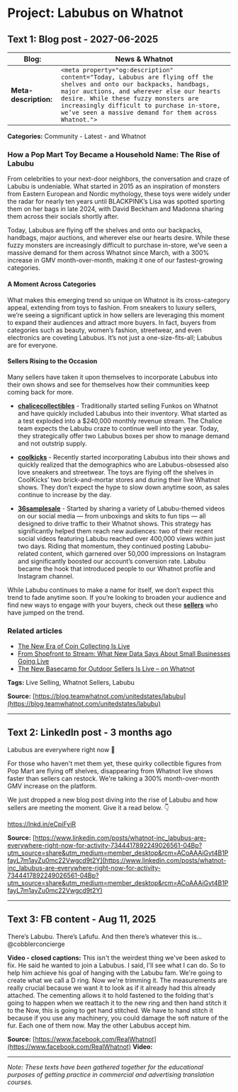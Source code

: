 

# Project: Labubus on Whatnot

## Text 1: Blog post - 2027-06-2025

| **Blog:** | News & Whatnot |
| --------- | -------------- |
| **Meta-description:** | `<meta property="og:description" content="Today, Labubus are flying off the shelves and onto our backpacks, handbags, major auctions, and wherever else our hearts desire. While these fuzzy monsters are increasingly difficult to purchase in-store, we’ve seen a massive demand for them across Whatnot.">` |

**Categories:** Community - Latest - and Whatnot
### How a Pop Mart Toy Became a Household Name: The Rise of Labubu

From celebrities to your next-door neighbors, the conversation and craze of Labubu is undeniable. What started in 2015 as an inspiration of monsters from Eastern European and Nordic mythology, these toys were widely under the radar for nearly ten years until BLACKPINK’s Lisa was spotted sporting them on her bags in late 2024, with David Beckham and Madonna sharing them across their socials shortly after. 

Today, Labubus are flying off the shelves and onto our backpacks, handbags, major auctions, and wherever else our hearts desire. While these fuzzy monsters are increasingly difficult to purchase in-store, we’ve seen a massive demand for them across Whatnot since March, with a 300% increase in GMV month-over-month, making it one of our fastest-growing categories.

#### A Moment Across Categories

What makes this emerging trend so unique on Whatnot is its cross-category appeal, extending from toys to fashion. From sneakers to luxury sellers, we’re seeing a significant uptick in how sellers are leveraging this moment to expand their audiences and attract more buyers. In fact, buyers from categories such as beauty, women’s fashion, streetwear, and even electronics are coveting Labubus. It’s not just a one-size-fits-all; Labubus are for everyone.

#### Sellers Rising to the Occasion

Many sellers have taken it upon themselves to incorporate Labubus into their own shows and see for themselves how their communities keep coming back for more. 

- **[chalicecollectibles](https://www.whatnot.com/user/chalicecollectibles?srsltid=AfmBOoo0P3FTBMq_wuu7ff1wUIEUYH20W-WH0BuwyZbZUkGq3jXXzpNM)** - Traditionally started selling Funkos on Whatnot and have quickly included Labubus into their inventory. What started as a test exploded into a $240,000 monthly revenue stream. The Chalice team expects the Labubu craze to continue well into the year. Today, they strategically offer two Labubus boxes per show to manage demand and not outstrip supply.

- **[coolkicks](https://www.whatnot.com/user/coolkicks)** - Recently started incorporating Labubus into their shows and quickly realized that the demographics who are Labubus-obsessed also love sneakers and streetwear. The toys are flying off the shelves in CoolKicks’ two brick-and-mortar stores and during their live Whatnot shows. They don’t expect the hype to slow down anytime soon, as sales continue to increase by the day. 

- **[36samplesale](https://www.whatnot.com/user/36samplesale?referringSource=autocomplete)** - Started by sharing a variety of Labubu-themed videos on our social media — from unboxings and skits to fun tips — all designed to drive traffic to their Whatnot shows. This strategy has significantly helped them reach new audiences: two of their recent social videos featuring Labubu reached over 400,000 views within just two days. Riding that momentum, they continued posting Labubu-related content, which garnered over 50,000 impressions on Instagram and significantly boosted our account’s conversion rate. Labubu became the hook that introduced people to our Whatnot profile and Instagram channel.

While Labubu continues to make a name for itself, we don’t expect this trend to fade anytime soon. If you’re looking to broaden your audience and find new ways to engage with your buyers, check out these **[sellers](https://www.whatnot.com/search?query=labubu&searchVertical=LIVESTREAM&referringSource=autocomplete)** who have jumped on the trend.

### Related articles
- [The New Era of Coin Collecting Is Live](https://blog.teamwhatnot.com/unitedstates/coinscategory)
- [From Shopfront to Stream: What New Data Says About Small Businesses Going Live](https://blog.teamwhatnot.com/unitedstates/smallbusinesslive)
- [The New Basecamp for Outdoor Sellers Is Live – on Whatnot](https://blog.teamwhatnot.com/unitedstates/outdoor)

**Tags:**  Live Selling, Whatnot Sellers, Labubu

**Source:** [https://blog.teamwhatnot.com/unitedstates/labubu](https://blog.teamwhatnot.com/unitedstates/labubu)

---

## Text 2: LinkedIn post - 3 months ago

Labubus are everywhere right now 👀

For those who haven't met them yet, these quirky collectible figures from Pop Mart are flying off shelves, disappearing from Whatnot live shows faster than sellers can restock. We're talking a 300% month-over-month GMV increase on the platform.

We just dropped a new blog post diving into the rise of Labubu and how sellers are meeting the moment. Give it a read below. 👇

https://lnkd.in/eCpiFyiR

**Source:** [https://www.linkedin.com/posts/whatnot-inc_labubus-are-everywhere-right-now-for-activity-7344417892249026561-04Bp?utm_source=share&utm_medium=member_desktop&rcm=ACoAAAiGvt4B1PfayL7m1ayZu0mc22Vwgcd9t2Y](https://www.linkedin.com/posts/whatnot-inc_labubus-are-everywhere-right-now-for-activity-7344417892249026561-04Bp?utm_source=share&utm_medium=member_desktop&rcm=ACoAAAiGvt4B1PfayL7m1ayZu0mc22Vwgcd9t2Y)

---

## Text 3: FB content - Aug 11, 2025

There’s Labubu. There’s Lafufu. And then there’s whatever this is... @cobblerconcierge

**Video - closed captions:**
This isn't the weirdest thing we've been asked to fix. He 
said he wanted to join a Labubus. I said, I'll see what I 
can do. So to help him achieve his goal of hanging with the 
Labubu fam. We're going to create what we call a D ring.
Now we're trimming it. The measurements are really crucial
because we want it to look as if it already had this already
attached. The cementing allows it to hold fastened to the
folding that's going to happen when we reattach it to the new
ring and then hand stitch it to the Now, this is going to get
hand stitched. We have to hand stitch it because if you use
any machinery, you could damage the soft nature of the fur.
Each one of them now. May the other Labubus accept him.

**Source:** [https://www.facebook.com/RealWhatnot](https://www.facebook.com/RealWhatnot)
**Video:**

---

*Note: These texts have been gathered together for the educational purposes of getting practice in commercial and advertising translation courses.*
